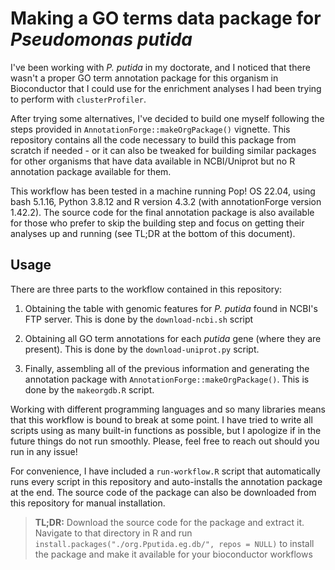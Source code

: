 # Making a GO terms data package for _Pseudomonas putida_

I've been working with _P. putida_ in my doctorate, and I noticed that there wasn't a proper GO term annotation package for this organism in Bioconductor that I could use for the enrichment analyses I had been trying to perform with `clusterProfiler`.

After trying some alternatives, I've decided to build one myself following the steps provided in `AnnotationForge::makeOrgPackage()` vignette. This repository contains all the code necessary to build this package from scratch if needed - or it can also be tweaked for building similar packages for other organisms that have data available in NCBI/Uniprot but no R annotation package available for them.

This workflow has been tested in a machine running Pop! OS 22.04, using bash 5.1.16, Python 3.8.12 and R version 4.3.2 (with annotationForge version 1.42.2). The source code for the final annotation package is also available for those who prefer to skip the building step and focus on getting their analyses up and running (see TL;DR at the bottom of this document).

## Usage

There are three parts to the workflow contained in this repository:

1. Obtaining the table with genomic features for _P. putida_ found in NCBI's FTP server. This is done by the `download-ncbi.sh` script

2. Obtaining all GO term annotations for each _putida_ gene (where they are present). This is done by the `download-uniprot.py` script.

3. Finally, assembling all of the previous information and generating the annotation package with `AnnotationForge::makeOrgPackage()`. This is done by the `makeorgdb.R` script.

Working with different programming languages and so many libraries means that this workflow is bound to break at some point. I have tried to write all scripts using as many built-in functions as possible, but I apologize if in the future things do not run smoothly. Please, feel free to reach out should you run in any issue!

For convenience, I have included a `run-workflow.R` script that automatically runs every script in this repository and auto-installs the annotation package at the end. The source code of the package can also be downloaded from this repository for manual installation.

> **TL;DR:**
> Download the source code for the package and extract it. Navigate to that directory in R and run `install.packages("./org.Pputida.eg.db/", repos = NULL)` to install the package and make it available for your bioconductor workflows
